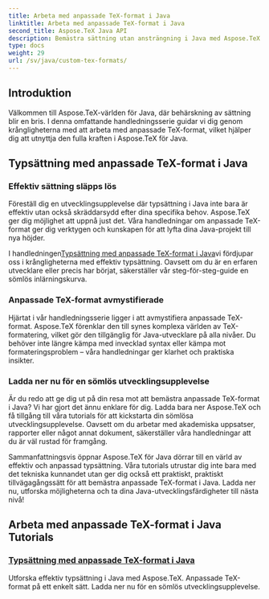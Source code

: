 ```yaml
---
title: Arbeta med anpassade TeX-format i Java
linktitle: Arbeta med anpassade TeX-format i Java
second_title: Aspose.TeX Java API
description: Bemästra sättning utan ansträngning i Java med Aspose.TeX. Dyk in i våra handledningar för anpassade TeX-format för en smidig utvecklingsresa. Ladda ner nu och höj dina Java-kunskaper!
type: docs
weight: 29
url: /sv/java/custom-tex-formats/
---
```

## Introduktion

Välkommen till Aspose.TeX-världen för Java, där behärskning av sättning blir en bris. I denna omfattande handledningsserie guidar vi dig genom krångligheterna med att arbeta med anpassade TeX-format, vilket hjälper dig att utnyttja den fulla kraften i Aspose.TeX för Java.

## Typsättning med anpassade TeX-format i Java

### Effektiv sättning släpps lös

Föreställ dig en utvecklingsupplevelse där typsättning i Java inte bara är effektiv utan också skräddarsydd efter dina specifika behov. Aspose.TeX ger dig möjlighet att uppnå just det. Våra handledningar om anpassade TeX-format ger dig verktygen och kunskapen för att lyfta dina Java-projekt till nya höjder.

 I handledningen[Typsättning med anpassade TeX-format i Java](./typesetting-custom-tex-formats/)vi fördjupar oss i krångligheterna med effektiv typsättning. Oavsett om du är en erfaren utvecklare eller precis har börjat, säkerställer vår steg-för-steg-guide en sömlös inlärningskurva.

### Anpassade TeX-format avmystifierade

Hjärtat i vår handledningsserie ligger i att avmystifiera anpassade TeX-format. Aspose.TeX förenklar den till synes komplexa världen av TeX-formatering, vilket gör den tillgänglig för Java-utvecklare på alla nivåer. Du behöver inte längre kämpa med invecklad syntax eller kämpa mot formateringsproblem – våra handledningar ger klarhet och praktiska insikter.

### Ladda ner nu för en sömlös utvecklingsupplevelse

Är du redo att ge dig ut på din resa mot att bemästra anpassade TeX-format i Java? Vi har gjort det ännu enklare för dig. Ladda bara ner Aspose.TeX och få tillgång till våra tutorials för att kickstarta din sömlösa utvecklingsupplevelse. Oavsett om du arbetar med akademiska uppsatser, rapporter eller något annat dokument, säkerställer våra handledningar att du är väl rustad för framgång.

Sammanfattningsvis öppnar Aspose.TeX för Java dörrar till en värld av effektiv och anpassad typsättning. Våra tutorials utrustar dig inte bara med det tekniska kunnandet utan ger dig också ett praktiskt, praktiskt tillvägagångssätt för att bemästra anpassade TeX-format i Java. Ladda ner nu, utforska möjligheterna och ta dina Java-utvecklingsfärdigheter till nästa nivå!
## Arbeta med anpassade TeX-format i Java Tutorials
### [Typsättning med anpassade TeX-format i Java](./typesetting-custom-tex-formats/)
Utforska effektiv typsättning i Java med Aspose.TeX. Anpassade TeX-format på ett enkelt sätt. Ladda ner nu för en sömlös utvecklingsupplevelse.